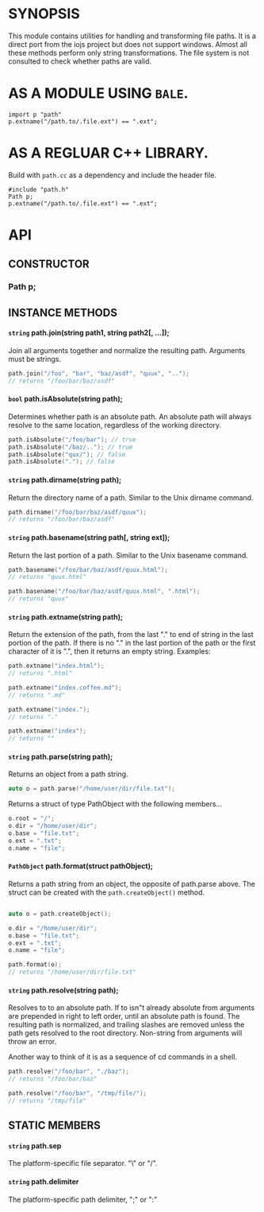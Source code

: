 # SYNOPSIS
This module contains utilities for handling and transforming file paths.
It is a direct port from the iojs project but does not support windows.
Almost all these methods perform only string transformations. The file 
system is not consulted to check whether paths are valid.

# AS A MODULE USING `BALE`.
```
import p "path"
p.extname("/path.to/.file.ext") == ".ext";
```

# AS A REGLUAR C++ LIBRARY.
Build with `path.cc` as a dependency and include the header file.

```
#include "path.h"
Path p;
p.extname("/path.to/.file.ext") == ".ext";
```

# API

## CONSTRUCTOR

### Path p;

## INSTANCE METHODS

#### `string` path.join(string path1, string path2[, ...]);
Join all arguments together and normalize the resulting path. Arguments
must be strings.

```cpp
path.join("/foo", "bar", "baz/asdf", "quux", "..");
// returns "/foo/bar/baz/asdf"
```

#### `bool` path.isAbsolute(string path);
Determines whether path is an absolute path. An absolute path will always
resolve to the same location, regardless of the working directory.

```cpp
path.isAbsolute("/foo/bar"); // true
path.isAbsolute("/baz/.."); // true
path.isAbsolute("qux/"); // false
path.isAbsolute("."); // false
```

#### `string` path.dirname(string path);
Return the directory name of a path. Similar to the Unix dirname command.

```cpp
path.dirname("/foo/bar/baz/asdf/quux");
// returns "/foo/bar/baz/asdf"
```

#### `string` path.basename(string path[, string ext]);
Return the last portion of a path. Similar to the Unix basename command.

```cpp
path.basename("/foo/bar/baz/asdf/quux.html");
// returns "quux.html"

path.basename("/foo/bar/baz/asdf/quux.html", ".html");
// returns "quux"
```

#### `string` path.extname(string path);
Return the extension of the path, from the last "." to end of string in the
last portion of the path. If there is no "." in the last portion of the path
or the first character of it is ".", then it returns an empty string. 
Examples:

```cpp
path.extname("index.html");
// returns ".html"

path.extname("index.coffee.md");
// returns ".md"

path.extname("index.");
// returns "."

path.extname("index");
// returns ""
```

#### `string` path.parse(string path);
Returns an object from a path string.

```cpp
auto o = path.parse("/home/user/dir/file.txt");
```

Returns a struct of type PathObject with the following members...
```cpp
o.root = "/";
o.dir = "/home/user/dir";
o.base = "file.txt";
o.ext = ".txt";
o.name = "file";
```

#### `PathObject` path.format(struct pathObject);
Returns a path string from an object, the opposite of path.parse above.
The struct can be created with the `path.createObject()` method.

```cpp

auto o = path.createObject();

o.dir = "/home/user/dir";
o.base = "file.txt";
o.ext = ".txt";
o.name = "file";

path.format(o);
// returns "/home/user/dir/file.txt"
```

#### `string` path.resolve(string path);
Resolves to to an absolute path. If to isn"t already absolute from 
arguments are prepended in right to left order, until an absolute path 
is found. The resulting path is normalized, and trailing slashes are 
removed unless the path gets resolved to the root directory. Non-string 
from arguments will throw an error.

Another way to think of it is as a sequence of cd commands in a shell.

```cpp
path.resolve("/foo/bar", "./baz");
// returns "/foo/bar/baz"

path.resolve("/foo/bar", "/tmp/file/");
// returns "/tmp/file"
```

## STATIC MEMBERS

#### `string` path.sep
The platform-specific file separator. "\\" or "/".

#### `string` path.delimiter
The platform-specific path delimiter, ";" or ":"

